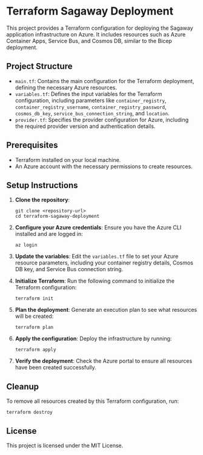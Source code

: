 # Terraform Sagaway Deployment

This project provides a Terraform configuration for deploying the Sagaway application infrastructure on Azure. It includes resources such as Azure Container Apps, Service Bus, and Cosmos DB, similar to the Bicep deployment.

## Project Structure

- `main.tf`: Contains the main configuration for the Terraform deployment, defining the necessary Azure resources.
- `variables.tf`: Defines the input variables for the Terraform configuration, including parameters like `container_registry`, `container_registry_username`, `container_registry_password`, `cosmos_db_key`, `service_bus_connection_string`, and `location`.
- `provider.tf`: Specifies the provider configuration for Azure, including the required provider version and authentication details.

## Prerequisites

- Terraform installed on your local machine.
- An Azure account with the necessary permissions to create resources.

## Setup Instructions

1. **Clone the repository**:
   ```
   git clone <repository-url>
   cd terraform-sagaway-deployment
   ```

2. **Configure your Azure credentials**:
   Ensure you have the Azure CLI installed and are logged in:
   ```
   az login
   ```

3. **Update the variables**:
   Edit the `variables.tf` file to set your Azure resource parameters, including your container registry details, Cosmos DB key, and Service Bus connection string.

4. **Initialize Terraform**:
   Run the following command to initialize the Terraform configuration:
   ```
   terraform init
   ```

5. **Plan the deployment**:
   Generate an execution plan to see what resources will be created:
   ```
   terraform plan
   ```

6. **Apply the configuration**:
   Deploy the infrastructure by running:
   ```
   terraform apply
   ```

7. **Verify the deployment**:
   Check the Azure portal to ensure all resources have been created successfully.

## Cleanup

To remove all resources created by this Terraform configuration, run:
```
terraform destroy
```

## License

This project is licensed under the MIT License.